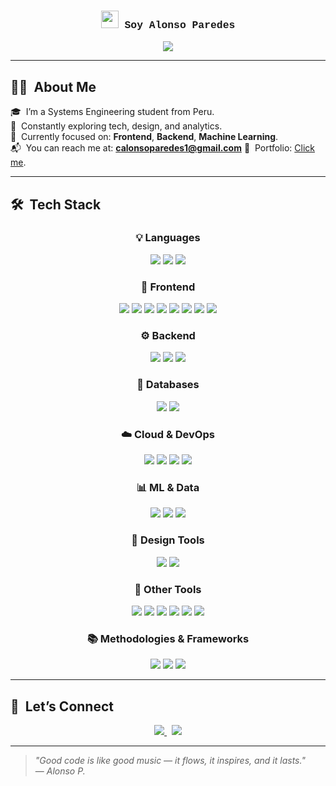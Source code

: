 <h3 align="center" style="font-family: Courier New, monospace;">
  <img src="https://media.giphy.com/media/hvRJCLFzcasrR4ia7z/giphy.gif" width="28">
  Soy Alonso Paredes
</h3>

<p align="center">
  <img src="https://readme-typing-svg.demolab.com?font=Courier+Prime&size=22&duration=4000&pause=2000&color=F5DEB3&center=true&width=435&lines=Systems+Engineering+Student; Building+useful+apps; Learning+every+day+and+coding+with+style" />
</p>

---

## 🧑‍💻 &nbsp;About Me

🎓 &nbsp;I’m a Systems Engineering student from Peru.  
🧠 &nbsp;Constantly exploring tech, design, and analytics.  
📲 &nbsp;Currently focused on: **Frontend**, **Backend**, **Machine Learning**.  
📬 &nbsp;You can reach me at: **calonsoparedes1@gmail.com**
💼 &nbsp;Portfolio: [Click me](https://hxtxrchq.github.io/Portfolio/).  

---

## 🛠️ &nbsp;Tech Stack

<div align="center">

### 💡 Languages
<img src="https://img.shields.io/badge/Python-FFD43B?style=flat-square&logo=python&logoColor=black"/>
<img src="https://img.shields.io/badge/Java-007396?style=flat-square&logo=java&logoColor=white"/>
<img src="https://img.shields.io/badge/C%23-239120?style=flat-square&logo=c-sharp&logoColor=white"/>

### 🎨 Frontend
<img src="https://img.shields.io/badge/HTML5-F4A460?style=flat-square&logo=html5&logoColor=white"/>
<img src="https://img.shields.io/badge/CSS3-FFDEAD?style=flat-square&logo=css3&logoColor=black"/>
<img src="https://img.shields.io/badge/JavaScript-FFD700?style=flat-square&logo=javascript&logoColor=black"/>
<img src="https://img.shields.io/badge/TypeScript-3178C6?style=flat-square&logo=typescript&logoColor=white"/>
<img src="https://img.shields.io/badge/React-708090?style=flat-square&logo=react&logoColor=61DAFB"/>
<img src="https://img.shields.io/badge/Angular-DD0031?style=flat-square&logo=angular&logoColor=white"/>
<img src="https://img.shields.io/badge/WordPress-21759B?style=flat-square&logo=wordpress&logoColor=white"/>
<img src="https://img.shields.io/badge/Bootstrap-7952B3?style=flat-square&logo=bootstrap&logoColor=white"/>

### ⚙️ Backend
<img src="https://img.shields.io/badge/Node.js-3CB371?style=flat-square&logo=node.js&logoColor=white"/>
<img src="https://img.shields.io/badge/Spring%20Boot-6DB33F?style=flat-square&logo=springboot&logoColor=white"/>
<img src="https://img.shields.io/badge/Python-3776AB?style=flat-square&logo=python&logoColor=white"/>

### 📁 Databases
<img src="https://img.shields.io/badge/MySQL-DAA520?style=flat-square&logo=mysql&logoColor=white"/>
<img src="https://img.shields.io/badge/PostgreSQL-6A5ACD?style=flat-square&logo=postgresql&logoColor=white"/>

### ☁️ Cloud & DevOps
<img src="https://img.shields.io/badge/Vercel-2F4F4F?style=flat-square&logo=vercel&logoColor=white"/>
<img src="https://img.shields.io/badge/Netlify-20B2AA?style=flat-square&logo=netlify&logoColor=white"/>
<img src="https://img.shields.io/badge/GitHub%20Actions-2088FF?style=flat-square&logo=githubactions&logoColor=white"/>
<img src="https://img.shields.io/badge/Render-46E3B7?style=flat-square&logo=render&logoColor=white"/>

### 📊 ML & Data
<img src="https://img.shields.io/badge/TensorFlow-FF6F00?style=flat-square&logo=tensorflow&logoColor=white"/>
<img src="https://img.shields.io/badge/CNNs-F7A800?style=flat-square&logo=tensorflow&logoColor=white"/>
<img src="https://img.shields.io/badge/PowerBI-F2C811?style=flat-square&logo=powerbi&logoColor=black"/>

### 🎨 Design Tools
<img src="https://img.shields.io/badge/Figma-D2691E?style=flat-square&logo=figma&logoColor=white"/>
<img src="https://img.shields.io/badge/Photoshop-31A8FF?style=flat-square&logo=adobephotoshop&logoColor=white"/>

### 🧰 Other Tools
<img src="https://img.shields.io/badge/Git-F05032?style=flat-square&logo=git&logoColor=white"/>
<img src="https://img.shields.io/badge/GitHub-000000?style=flat-square&logo=github&logoColor=white"/>
<img src="https://img.shields.io/badge/Jira-0052CC?style=flat-square&logo=jira&logoColor=white"/>
<img src="https://img.shields.io/badge/Postman-FF6C37?style=flat-square&logo=postman&logoColor=white"/>
<img src="https://img.shields.io/badge/Arduino-00979D?style=flat-square&logo=arduino&logoColor=white"/>
<img src="https://img.shields.io/badge/Microsoft%20Office-D83B01?style=flat-square&logo=microsoft-office&logoColor=white"/>

### 📚 Methodologies & Frameworks
<img src="https://img.shields.io/badge/Scrum-6DB33F?style=flat-square&logo=scrumalliance&logoColor=white"/>
<img src="https://img.shields.io/badge/XP-003366?style=flat-square&logo=extremeprogramming&logoColor=white"/>
<img src="https://img.shields.io/badge/ITIL%204-4B0082?style=flat-square&logo=itil&logoColor=white"/>

</div>

---

## 📡 &nbsp;Let’s Connect

<p align="center">
  <a href="mailto:calonsoparedes1@gmail.com" target="_blank">
    <img src="https://img.shields.io/badge/Gmail-C14438?style=for-the-badge&logo=gmail&logoColor=white"/>
  </a>
  &nbsp;
  <a href="https://www.instagram.com/alonso_paredess/" target="_blank">
    <img src="https://img.shields.io/badge/Instagram-BF5FFF?style=for-the-badge&logo=instagram&logoColor=white"/>
  </a>
</p>


---

> _"Good code is like good music — it flows, it inspires, and it lasts."_  
> — _Alonso P._

